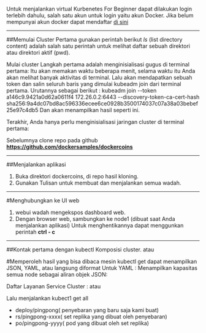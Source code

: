 
Untuk menjalankan virtual Kurbenetes For Beginner dapat dilakukan login terlebih dahulu, salah satu akun untuk login yaitu akun Docker. Jika belum mempunyai akun docker dapat mendaftar [di sini](https://github.com/XabaraNeanthal/UAS-Responsi-Praktikum-TCC/blob/master/gambar-01.png)

___

##Memulai Cluster
Pertama gunakan perintah berikut *ls* (list directory content) adalah salah satu perintah untuk melihat daftar sebuah direktori atau direktori aktif (pwd).
[](https://github.com/XabaraNeanthal/UAS-Responsi-Praktikum-TCC/blob/master/gambar-02.png)

Mulai cluster
Langkah pertama adalah menginisialisasi gugus di terminal pertama:
[](https://github.com/XabaraNeanthal/UAS-Responsi-Praktikum-TCC/blob/master/gambar-03.png)
Itu akan memakan waktu beberapa menit, selama waktu itu Anda akan melihat banyak aktivitas di terminal.
Lalu akan mendapatkan sebuah token dan salin seluruh baris yang dimulai kubeadm join dari terminal pertama.
Urutannya sebagai berikut : kubeadm join --token a146c9.9421a0d62a0611f4 172.26.0.2:6443 --discovery-token-ca-cert-hash sha256:9a4dc07bd8ac596336ecee6ce0928b3500174037c07a38a03bebef25e97c4db5
[](https://github.com/XabaraNeanthal/UAS-Responsi-Praktikum-TCC/blob/master/gambar-04.png)
Dan akan menampilkan hasil seperti ini.
[](https://github.com/XabaraNeanthal/UAS-Responsi-Praktikum-TCC/blob/master/gambar-4.1.png)

Terakhir, Anda hanya perlu menginisialisasi jaringan cluster di terminal pertama:
[](https://github.com/XabaraNeanthal/UAS-Responsi-Praktikum-TCC/blob/master/gambar-05.png)

Sebelumnya clone repo pada github **https://github.com/dockersamples/dockercoins**
[](https://github.com/XabaraNeanthal/UAS-Responsi-Praktikum-TCC/blob/master/gambar-06.png)

___

##Menjalankan aplikasi
1. Buka direktori dockercoins, di repo hasil kloning.
2. Gunakan Tulisan untuk membuat dan menjalankan semua wadah.
[](https://github.com/XabaraNeanthal/UAS-Responsi-Praktikum-TCC/blob/master/gambar-07.png)

___

#Menghubungkan ke UI web
1. webui wadah mengekspos dashboard web.
2. Dengan browser web, sambungkan ke node1 (dibuat saat Anda menjalankan aplikasi)
[](https://github.com/XabaraNeanthal/UAS-Responsi-Praktikum-TCC/blob/master/gambar-08.png)
Untuk menghentikannya dapat menggunkan perintah **ctrl - c**
[](https://github.com/XabaraNeanthal/UAS-Responsi-Praktikum-TCC/blob/master/gambar-09.png)

___

##Kontak pertama dengan kubectl
Komposisi cluster.
[](https://github.com/XabaraNeanthal/UAS-Responsi-Praktikum-TCC/blob/master/gambar-10.png)
atau
[](https://github.com/XabaraNeanthal/UAS-Responsi-Praktikum-TCC/blob/master/gambar-11.png)

#Memperoleh hasil yang bisa dibaca mesin
kubectl get dapat menampilkan JSON, YAML, atau langsung diformat
[](https://github.com/XabaraNeanthal/UAS-Responsi-Praktikum-TCC/blob/master/gambar-12.png)
Untuk YAML :
[](https://github.com/XabaraNeanthal/UAS-Responsi-Praktikum-TCC/blob/master/gambar-13.png)
Menampilkan kapasitas semua node sebagai aliran objek JSON:
[](https://github.com/XabaraNeanthal/UAS-Responsi-Praktikum-TCC/blob/master/gambar-14.png)

Daftar Layanan Service Cluster :
[](https://github.com/XabaraNeanthal/UAS-Responsi-Praktikum-TCC/blob/master/gambar-15.png)
atau
[](https://github.com/XabaraNeanthal/UAS-Responsi-Praktikum-TCC/blob/master/gambar-15.1.png)

Lalu menjalankan kubect1 get all
[](https://github.com/XabaraNeanthal/UAS-Responsi-Praktikum-TCC/blob/master/gambar-20.png)
* deploy/pingpong( penyebaran yang baru saja kami buat)
* rs/pingpong-xxxx( set replika yang dibuat oleh penyebaran)
* po/pingpong-yyyy( pod yang dibuat oleh set replika)

